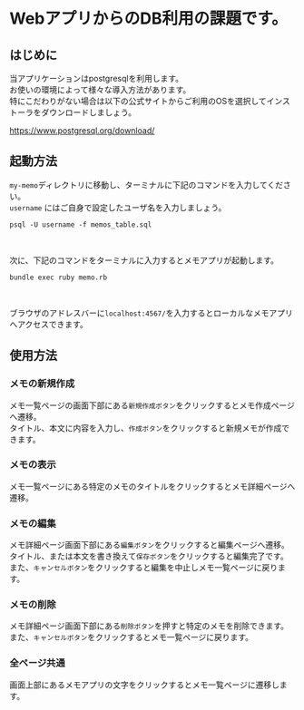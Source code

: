 # WebアプリからのDB利用の課題です。

## はじめに

当アプリケーションはpostgresqlを利用します。<br>
お使いの環境によって様々な導入方法があります。<br>
特にこだわりがない場合は以下の公式サイトからご利用のOSを選択してインストーラをダウンロードしましょう。

https://www.postgresql.org/download/

## 起動方法
`my-memo`ディレクトリに移動し、ターミナルに下記のコマンドを入力してください。<br>
`username` にはご自身で設定したユーザ名を入力しましょう。<br>

```
psql -U username -f memos_table.sql
```

<br>

次に、下記のコマンドをターミナルに入力するとメモアプリが起動します。
```
bundle exec ruby memo.rb
```

<br>

ブラウザのアドレスバーに`localhost:4567/`を入力するとローカルなメモアプリへアクセスできます。

## 使用方法

### メモの新規作成

メモ一覧ページの画面下部にある`新規作成ボタン`をクリックするとメモ作成ページへ遷移。<br>
タイトル、本文に内容を入力し、`作成ボタン`をクリックすると新規メモが作成できます。

### メモの表示

メモ一覧ページにある特定のメモのタイトルをクリックするとメモ詳細ページへ遷移。

### メモの編集

メモ詳細ページ画面下部にある`編集ボタン`をクリックすると編集ページへ遷移。<br>
タイトル、または本文を書き換えて`保存ボタン`をクリックすると編集完了です。<br>
また、`キャンセルボタン`をクリックすると編集を中止しメモ一覧ページに戻ります。

### メモの削除

メモ詳細ページ画面下部にある`削除ボタン`を押すと特定のメモを削除できます。<br>
また、`キャンセルボタン`をクリックするとメモ一覧ページに戻ります。

### 全ページ共通

画面上部にあるメモアプリの文字をクリックするとメモ一覧ページに遷移します。
